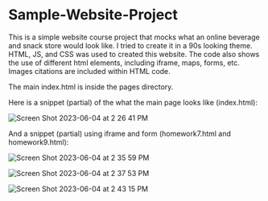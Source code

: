 # Sample-Website-Project

This is a simple website course project that mocks what an online beverage and snack store would look like. I tried to create it in a 90s looking theme. HTML, JS, and CSS was used to created this website. The code also shows the use of different html elements, including iframe, maps, forms, etc.  Images citations are included within HTML code.

The main index.html is inside the pages directory. 

Here is a snippet (partial) of the what the main page looks like (index.html): 

![Screen Shot 2023-06-04 at 2 26 41 PM](https://github.com/luigihurta2s/Sample-Website-Project/assets/134969395/704768b3-d824-4eff-abf3-a5225fc9da0e)

And a snippet (partial) using iframe and form (homework7.html and homework9.html):

![Screen Shot 2023-06-04 at 2 35 59 PM](https://github.com/luigihurta2s/Sample-Website-Project/assets/134969395/7bb82f8b-cdc8-4dd9-943e-3230b55418c2)

![Screen Shot 2023-06-04 at 2 37 53 PM](https://github.com/luigihurta2s/Sample-Website-Project/assets/134969395/db53f553-4e11-4a15-b326-d1f377a9da39)

![Screen Shot 2023-06-04 at 2 43 15 PM](https://github.com/luigihurta2s/Sample-Website-Project/assets/134969395/4990ca0b-ed5c-464d-86d6-b9d67d6fe508)
